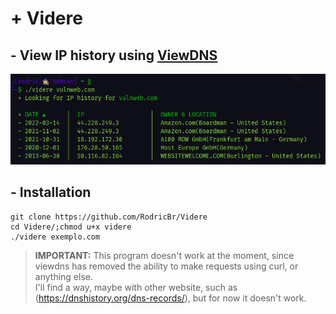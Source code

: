 # + Videre
## - View IP history using [ViewDNS](https://viewdns.info/iphistory/)

<img src="videre.png">

## - Installation
```console
git clone https://github.com/RodricBr/Videre
cd Videre/;chmod u+x videre
./videre exemplo.com
```

> **IMPORTANT:** This program doesn't work at the moment, since viewdns has removed the ability to make requests using curl, or anything else. <br>
> I'll find a way, maybe with other website, such as (https://dnshistory.org/dns-records/), but for now it doesn't work.
